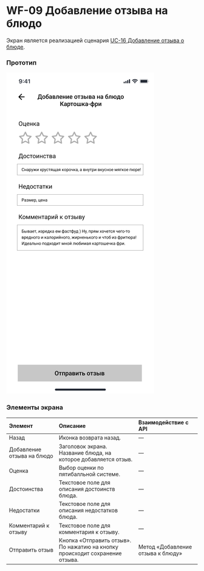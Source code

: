 # WF-09 Добавление отзыва на блюдо

Экран является реализацией сценария [UC-16 Добавление отзыва о блюде](../requirements/uc16.md). 

### Прототип

![](../img/screen09.png) 

### Элементы экрана

| **Элемент**                | **Описание**                                                                  | Взаимодействие с API              |
| :------------------------- | :---------------------------------------------------------------------------- | :-------------------------------- |
| Назад                      | Иконка возврата назад.                                                        | —                                 |
| Добавление отзыва на блюдо | Заголовок экрана. Название блюда, на которое добавляется отзыв.               | —                                 |
| Оценка                     | Выбор оценки по пятибалльной системе.                                         | —                                 |
| Достоинства                | Текстовое поле для описания достоинств блюда.                                 | —                                 |
| Недостатки                 | Текстовое поле для описания недостатков блюда.                                | —                                 |
| Комментарий к отзыву       | Текстовое поле для комментария к отзыву.                                      | —                                 |
| Отправить отзыв            | Кнопка «Отправить отзыв». По нажатию на кнопку  происходит сохранение отзыва. | Метод «Добавление отзыва к блюду» |
